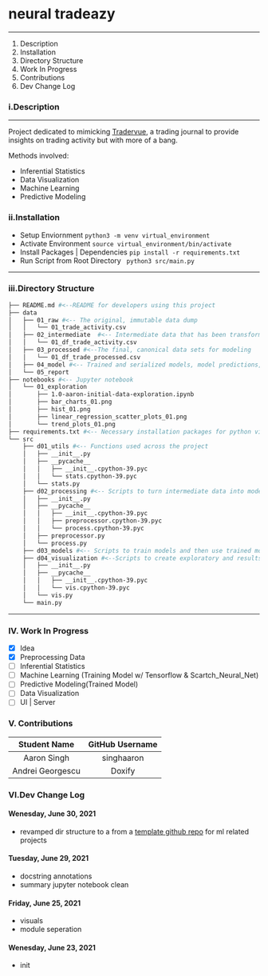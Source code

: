 # neural tradeazy

---

1.  Description
2.  Installation
3.  Directory Structure
4.  Work In Progress
5.  Contributions
6.  Dev Change Log

### i.Description

---

Project dedicated to mimicking [Tradervue](https://www.tradervue.com/), a trading journal to provide insights on trading activity but with more of a bang.

Methods involved:

- Inferential Statistics
- Data Visualization
- Machine Learning
- Predictive Modeling

### ii.Installation

- Setup Enviornment `python3 -m venv virtual_environment`
- Activate Environment `source virtual_environment/bin/activate `
- Install Packages | Dependencies `pip install -r requirements.txt `
- Run Script from Root Directory ` python3 src/main.py`

---

### iii.Directory Structure

```bash
├── README.md #<--README for developers using this project
├── data
│   ├── 01_raw #<-- The original, immutable data dump
│   │   └── 01_trade_activity.csv
│   ├── 02_intermediate  #<-- Intermediate data that has been transformed.
│   │   └── 01_df_trade_activity.csv
│   ├── 03_processed #<--The final, canonical data sets for modeling
│   │   └── 01_df_trade_processed.csv
│   ├── 04_model #<-- Trained and serialized models, model predictions, or model summaries
│   └── 05_report
├── notebooks #<-- Jupyter notebook
│   └── 01_exploration
│       ├── 1.0-aaron-initial-data-exploration.ipynb
│       ├── bar_charts_01.png
│       ├── hist_01.png
│       ├── linear_regression_scatter_plots_01.png
│       └── trend_plots_01.png
├── requirements.txt #<-- Necessary installation packages for python virtual environment
└── src
    ├── d01_utils #<-- Functions used across the project
    │   ├── __init__.py
    │   ├── __pycache__
    │   │   ├── __init__.cpython-39.pyc
    │   │   └── stats.cpython-39.pyc
    │   └── stats.py
    ├── d02_processing #<-- Scripts to turn intermediate data into modelling input
    │   ├── __init__.py
    │   ├── __pycache__
    │   │   ├── __init__.cpython-39.pyc
    │   │   ├── preprocessor.cpython-39.pyc
    │   │   └── process.cpython-39.pyc
    │   ├── preprocessor.py
    │   └── process.py
    ├── d03_models #<-- Scripts to train models and then use trained models to make predictions
    ├── d04_visualization #<--Scripts to create exploratory and results oriented visualizations
    │   ├── __init__.py
    │   ├── __pycache__
    │   │   ├── __init__.cpython-39.pyc
    │   │   └── vis.cpython-39.pyc
    │   └── vis.py
    └── main.py
```

---

### IV. Work In Progress

- [x] Idea
- [x] Preprocessing Data
- [ ] Inferential Statistics
- [ ] Machine Learning (Training Model w/ Tensorflow & Scartch_Neural_Net)
- [ ] Predictive Modeling(Trained Model)
- [ ] Data Visualization
- [ ] UI | Server

### V. Contributions

|   Student Name   | GitHub Username |
| :--------------: | :-------------: |
|   Aaron Singh    |   singhaaron    |
| Andrei Georgescu |     Doxify      |

### VI.Dev Change Log

#### Wenesday, June 30, 2021

- revamped dir structure to a from a [template github repo](https://github.com/mishaberrien/standardize-py) for ml related projects

#### Tuesday, June 29, 2021

- docstring annotations
- summary jupyter notebook clean

#### Friday, June 25, 2021

- visuals
- module seperation

#### Wenesday, June 23, 2021

- init
